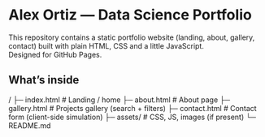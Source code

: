 # Alex Ortiz — Data Science Portfolio

This repository contains a static portfolio website (landing, about, gallery, contact) built with plain HTML, CSS and a little JavaScript.  
Designed for GitHub Pages.

## What’s inside
/
├─ index.html # Landing / home
├─ about.html # About page
├─ gallery.html # Projects gallery (search + filters)
├─ contact.html # Contact form (client-side simulation)
├─ assets/ # CSS, JS, images (if present)
└─ README.md